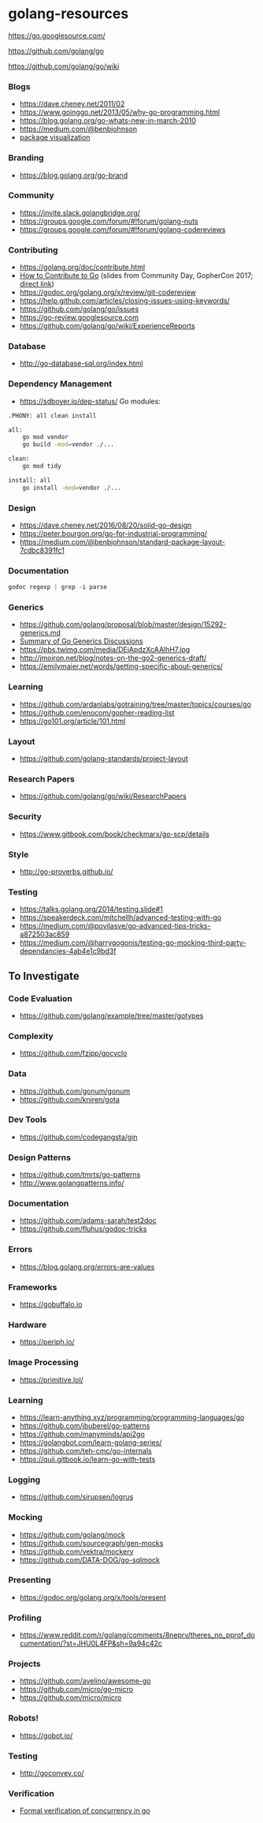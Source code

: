 # golang-resources

https://go.googlesource.com/

https://github.com/golang/go

https://github.com/golang/go/wiki

### Blogs
- https://dave.cheney.net/2011/02
- https://www.goinggo.net/2013/05/why-go-programming.html
- https://blog.golang.org/go-whats-new-in-march-2010
- https://medium.com/@benbjohnson
- [package visualization](https://anvaka.github.io/pm/#/galaxy/gosearch?cx=0&cy=0&cz=0&lx=0.0000&ly=0.0000&lz=0.0000&lw=1.0000&ml=150&s=1.75&l=1&v=2017-11-30T09-00-00Z)

### Branding
- https://blog.golang.org/go-brand

### Community
- https://invite.slack.golangbridge.org/
- https://groups.google.com/forum/#!forum/golang-nuts
- https://groups.google.com/forum/#!forum/golang-codereviews

### Contributing
- https://golang.org/doc/contribute.html
- [How to Contribute to Go](https://golang.org/s/gophercon2017) (slides from Community Day, GopherCon 2017; [direct link](https://docs.google.com/presentation/d/1ap2fycBSgoo-jCswhK9lqgCIFroE1pYpsXC1ffYBCq4/edit#slide=id.p))
- https://godoc.org/golang.org/x/review/git-codereview
- https://help.github.com/articles/closing-issues-using-keywords/
- https://github.com/golang/go/issues
- https://go-review.googlesource.com
- https://github.com/golang/go/wiki/ExperienceReports

### Database
- http://go-database-sql.org/index.html

### Dependency Management
- https://sdboyer.io/dep-status/
Go modules:
```bash
.PHONY: all clean install

all:
	go mod vendor
	go build -mod=vendor ./...

clean:
	go mod tidy

install: all
	go install -mod=vendor ./...

```

### Design
- https://dave.cheney.net/2016/08/20/solid-go-design
- https://peter.bourgon.org/go-for-industrial-programming/
- https://medium.com/@benbjohnson/standard-package-layout-7cdbc8391fc1

### Documentation
```go
godoc regexp | grep -i parse
```

### Generics
- https://github.com/golang/proposal/blob/master/design/15292-generics.md
- [Summary of Go Generics Discussions](https://docs.google.com/document/d/1vrAy9gMpMoS3uaVphB32uVXX4pi-HnNjkMEgyAHX4N4/edit#)
- https://pbs.twimg.com/media/DEjApdzXcAAlhH7.jpg
- http://jmoiron.net/blog/notes-on-the-go2-generics-draft/
- https://emilymaier.net/words/getting-specific-about-generics/

### Learning
- https://github.com/ardanlabs/gotraining/tree/master/topics/courses/go
- https://github.com/enocom/gopher-reading-list
- https://go101.org/article/101.html

### Layout
- https://github.com/golang-standards/project-layout

### Research Papers
- https://github.com/golang/go/wiki/ResearchPapers

### Security
- https://www.gitbook.com/book/checkmarx/go-scp/details

### Style
- http://go-proverbs.github.io/

### Testing
- https://talks.golang.org/2014/testing.slide#1
- https://speakerdeck.com/mitchellh/advanced-testing-with-go
- https://medium.com/@povilasve/go-advanced-tips-tricks-a872503ac859
- https://medium.com/@harrygogonis/testing-go-mocking-third-party-dependancies-4ab4e1c9bd3f

## To Investigate

### Code Evaluation
- https://github.com/golang/example/tree/master/gotypes

### Complexity
- https://github.com/fzipp/gocyclo

### Data
- https://github.com/gonum/gonum
- https://github.com/kniren/gota

### Dev Tools
- https://github.com/codegangsta/gin

### Design Patterns
- https://github.com/tmrts/go-patterns
- http://www.golangpatterns.info/

### Documentation
- https://github.com/adams-sarah/test2doc
- https://github.com/fluhus/godoc-tricks

### Errors
- https://blog.golang.org/errors-are-values

### Frameworks
- https://gobuffalo.io

### Hardware
- https://periph.io/

### Image Processing
- https://primitive.lol/

### Learning
- https://learn-anything.xyz/programming/programming-languages/go
- https://github.com/jbuberel/go-patterns
- https://github.com/manyminds/api2go
- https://golangbot.com/learn-golang-series/
- https://github.com/teh-cmc/go-internals
- https://quii.gitbook.io/learn-go-with-tests

### Logging
- https://github.com/sirupsen/logrus

### Mocking
- https://github.com/golang/mock
- https://github.com/sourcegraph/gen-mocks
- https://github.com/vektra/mockery
- https://github.com/DATA-DOG/go-sqlmock

### Presenting
- https://godoc.org/golang.org/x/tools/present

### Profiling
- https://www.reddit.com/r/golang/comments/8neprv/theres_no_pprof_documentation/?st=JHU0L4FP&sh=9a94c42c

### Projects
- https://github.com/avelino/awesome-go
- https://github.com/micro/go-micro
- https://github.com/micro/micro

### Robots!
- https://gobot.io/

### Testing
- http://goconvey.co/

### Verification
- [Formal verification of concurrency in go](http://ieeexplore.ieee.org/document/7748882/)
